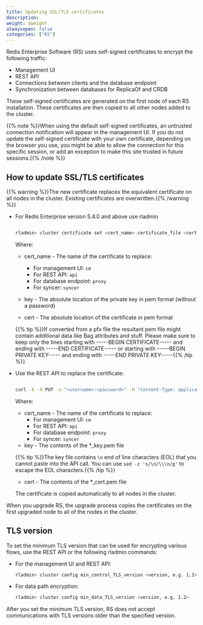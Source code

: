 ```yaml
---
title: Updating SSL/TLS certificates
description: 
weight: $weight
alwaysopen: false
categories: ["RS"]
---
```

Redis Enterprise Software (RS) uses self-signed certificates to encrypt
the following traffic:

- Management UI
- REST API
- Connections between clients and the database endpoint
- Synchronization between databases for ReplicaOf and CRDB

These self-signed certificates are generated on the first node of each RS installation. These certificates are then copied to all other nodes added to the cluster.

{{% note %}}When using the default self-signed certificates, an untrusted
connection notification will appear in the management UI. If you do not
update the self-signed certificate with your own certificate, depending
on the browser you use, you might be able to allow the connection for
this specific session, or add an exception to make this site trusted in
future sessions.{{% /note %}}

## How to update SSL/TLS certificates

{{% warning %}}The new certificate replaces the equivalent certificate on all nodes in the cluster. Existing certificates are overwritten.{{% /warning %}}

- For Redis Enterprise version 5.4.0 and above use rladmin

    ```bash

    rladmin> cluster certificate set <cert_name> certificate_file <cert> key_file <key>

    ```
    Where:

    - cert_name - The name of the certificate to replace:
        - For management UI: `cm`
        - For REST API: `api`
        - For database endpoint: `proxy`
        - For syncer: `syncer`
    - key - The absolute location of the private key in pem format (without a password)
      
    - cert - The absolute location of the certificate in pem format
    
    {{% tip %}}If converted from a pfx file the resultant pem file might contain additional data like Bag attributes and stuff. Please make sure to keep only the lines starting with -----BEGIN CERTIFICATE----- and ending with -----END CERTIFICATE----- or starting with -----BEGIN PRIVATE KEY----- and ending with -----END PRIVATE KEY-----{{% /tip %}}
    
- Use the REST API to replace the certificate:

    ```bash

    curl -k -X PUT -u "<username>:<password>" -H "Content-Type: application/json" -d '{ "name": "<cert_name>", "key": <key>, "certificate": <cert> }' https://<cluster_address>:9443/v1/cluster/update_cert

    ```
 
    Where:

    - cert_name - The name of the certificate to replace:
        - For management UI: `cm`
        - For REST API: `api`
        - For database endpoint: `proxy`
        - For syncer: `syncer`
    - key - The contents of the *_key.pem file
    
    {{% tip %}}The key file contains `\n` end of line characters (EOL) that you cannot paste into the API call. You can use `sed -z 's/\n/\\\n/g'` to escape the EOL characters.{{% /tip %}}
    
    - cert - The contents of the *_cert.pem file

    The certificate is copied automatically to all nodes in the cluster.

When you upgrade RS, the upgrade process copies the certificates on the first upgraded node to all of the nodes in the cluster.

## TLS version

To set the minimum TLS version that can be used for encrypting various
flows, use the REST API or the following rladmin
commands:

- For the management UI and REST API:

    ```bash
    rladmin> cluster config min_control_TLS_version <version, e.g. 1.2>
    ```

- For data path encryption:

    ```bash
    rladmin> cluster config min_data_TLS_version <version, e.g. 1.2>
    ```

After you set the minimum TLS version, RS does not accept communications with
TLS versions older than the specified version.
